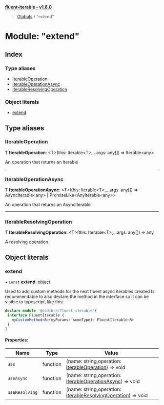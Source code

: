 **[fluent-iterable - v1.8.0](../README.md)**

> [Globals](../README.md) / "extend"

# Module: "extend"

## Index

### Type aliases

* [IterableOperation](_extend_.md#iterableoperation)
* [IterableOperationAsync](_extend_.md#iterableoperationasync)
* [IterableResolvingOperation](_extend_.md#iterableresolvingoperation)

### Object literals

* [extend](_extend_.md#extend)

## Type aliases

### IterableOperation

Ƭ  **IterableOperation**: \<T>(this: Iterable\<T>,...args: any[]) => Iterable\<any>

An operation that returns an Iterable

___

### IterableOperationAsync

Ƭ  **IterableOperationAsync**: \<T>(this: Iterable\<T>,...args: any[]) => AsyncIterable\<any> \| PromiseLike\<AnyIterable\<any>>

An operation that returns an AsyncIterable

___

### IterableResolvingOperation

Ƭ  **IterableResolvingOperation**: \<T>(this: Iterable\<T>,...args: any[]) => any

A resolving operation

## Object literals

### extend

▪ `Const` **extend**: object

Used to add custom methods for the next fluent async iterables created
Is recommendable to also declare the method in the interface so it can be visible to typescript, like this:
```ts
declare module '@codibre/fluent-iterable'{
 interface FluentIterable {
   myCustomMethod<R>(myParams: someType): FluentIterable<R>
 }
}
```

#### Properties:

Name | Type | Value |
------ | ------ | ------ |
`use` | function | (name: string,operation: [IterableOperation](\_extend\_.md#iterableoperation)) => void |
`useAsync` | function | (name: string,operation: [IterableOperationAsync](\_extend\_.md#iterableoperationasync)) => void |
`useResolving` | function | (name: string,operation: [IterableResolvingOperation](\_extend\_.md#iterableresolvingoperation)) => void |
